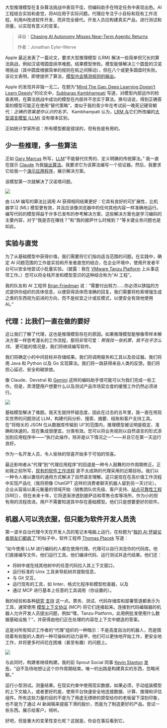 
<!--
title: 追逐AI自主性，当心错失Agentic的近期回报
cover: https://cdn.thenewstack.io/media/2025/06/11212830-exoskeleton123.jpeg
summary: 大型推理模型在复杂算法挑战中表现不佳，但编码助手在特定任务中表现出色。AI工程结合实验和直觉，将AI应用于实际问题。代理应专注于小目标和现有工作流程，利用AI改进软件开发，而非完全替代。开发人员应构建真实产品，进行测试和测量，以实现有意义的变革。
-->

大型推理模型在复杂算法挑战中表现不佳，但编码助手在特定任务中表现出色。AI工程结合实验和直觉，将AI应用于实际问题。代理应专注于小目标和现有工作流程，利用AI改进软件开发，而非完全替代。开发人员应构建真实产品，进行测试和测量，以实现有意义的变革。

> 译自：[Chasing AI Autonomy Misses Near-Term Agentic Returns](https://thenewstack.io/chasing-ai-autonomy-misses-near-term-agentic-returns/)
> 
> 作者：Jonathan Eyler-Werve

Apple 最近发表了一篇论文，要求大型推理模型 (LRM) 解决一些简单但冗长的算法挑战，例如汉诺塔圆盘排序难题。结果模型惨败。模型能够解决三个圆盘的汉诺塔挑战（其中圆盘根据简单的规则在桩之间移动），但在八个或更多圆盘时失败。该论文表明，即使提供了算法，[模型也会猜测规则的输出](https://www.anthropic.com/research/tracing-thoughts-language-model)。

Apple 的发现并非独一无二。在题为“[Mind The Gap: Deep Learning Doesn’t Learn Deeply](https://arxiv.org/abs/2505.18623)”的论文中，[Subbarao Kambhampati](https://www.linkedin.com/in/subbarao-kambhampati-3260708/) 写道，对模型内部运作的检查表明，在算法挑战中成功的模型在内部并不忠实于算法。换句话说，得到正确答案的模型可能正在使用“替代策略”，类似于我的青少年在考试前一晚死记硬背朝代：*正确的答案是你认识的名字。* Kambhampati 认为，[LRM 与](https://arxiv.org/html/2504.09762v1)它们所改编的[大型语言模型 (LLM)](https://thenewstack.io/what-is-a-large-language-model/) 没有根本区别。

正如统计学家所说：所有模型都是错误的，但有些是有用的。

## 少一些推理，多一些算法

正如 [Gary Marcus](https://x.com/GaryMarcus) 所写，[LLM](https://thenewstack.io/why-large-language-models-wont-replace-human-coders/)“不能替代优秀的、定义明确的传统算法。” 我一直在提示 [Claude](https://thenewstack.io/claude-opus-4-with-claude-code-a-developer-walkthrough/) 为我[输出算法](https://claude.ai/public/artifacts/b49e1119-c0f9-479b-9678-32b73af32658)。我要求它为该算法编写一个验证器。然后，我要求它给我一个[演示应用程序](https://claude.ai/public/artifacts/01d5ee53-84b7-41b0-acae-c16585844ce8)，展示解决方案。

该模型第一次就解决了汉诺塔问题。

![](https://cdn.thenewstack.io/media/2025/06/f4176d34-image1.gif)

由 LLM 编写的算法比调用 AI 获得相同结果更好：它具有良好的可扩展性，比机器学习 (ML) 模型更有效，并且应该像浏览器中的任何其他内容一样准确地运行。编写代码的模型得益于许多已发布的参考解决方案，这些解决方案也是学习编码的主要内容，对于“我是否在赚钱？”和“我的披萨什么时候到？”等关键业务问题也是如此。

## 实验与直觉

为了从基础模型中获得价值，我们需要将它们指向适当范围的问题。在实践中，确定 AI 问题范围的工作是实验和开发者直觉的结合，在企业环境中，使用开发者平台可以安全地尝试小批量实验。（披露：我在 [VMware Tanzu Platform](https://www.vmware.com/products/app-platform/tanzu) 上从事这项工作。）您可以将全栈开发和模型意识的这种结合称为“AI 工程”。

我的队友和 AI 工程师 [Brian Friedman](https://www.linkedin.com/in/bryanmfriedman?miniProfileUrn=urn%3Ali%3Afs_miniProfile%3AACoAAADmNKcBbSK382e8_UxUekKinr4fh1hKSO4&lipi=urn%3Ali%3Apage%3Ad_flagship3_search_srp_all%3BJ14Bs90tTseEVQMNKJNt0Q%3D%3D) 说：“需要付出努力……你必须以狭隘的方式提供你组织的具体信息，以便获得具体而准确的回复。我们需要将检索增强生成之类的东西视为前进的方向，而不是权宜之计或反模式，以便安全有效地使用 AI。”

## 代理：比我们一直在做的要好

这让我们了解了代理，这也是推理模型存在的原因。如果推理模型能够像零样本解决方案一样思考漫长的工作流程，那将非常可爱：*帮我找一张机票，我不在乎怎么找。* 更可能的情况是，我们将继续编写软件。

我们将确定小的中间目标并存储结果。我们将调用服务和工具以及验证器。我们将用 Java 和 Python 以及 Go 实现算法。我们将一路获得来自人类的反馈。我们将担心延迟、安全和碳排放。

像 Claude、Devstral 和 [Gemini](https://thenewstack.io/gemini-all-you-need-to-know-about-googles-multimodal-ai/) 这样的编码助手很可能可以为我们完成一些工作。但是，弄清楚用户想要什么以及测试产品市场契合度的缓慢工作仍然必须进行。

![](https://cdn.thenewstack.io/media/2025/06/da41945e-image3.jpg)

基础模型解决了难题。我天生就持怀疑态度，因此在过去的五年里，我一直在用现实世界的问题测试 LLM，构建代码分析、搜索、摘要、结账和客户支持工具。在“将相关的 JSON 位从数据库传输到 UI”的范围内，推理模型被证明是稳定、准确和快速的。现在集成很便宜。分类有效。您可以将业务规则以自然语言的形式添加到应用程序中——“执行此操作，除非是以下情况之一”——并且它在第一天运行良好。

作为一名开发人员，令人愉快的惊喜开始多于可怕的惊喜。

最近影响者从“代理”到“代理应用程序”的回退是一种令人鼓舞的炒作周期修正。正如我之前所写，[现有的软件工作流程](https://thenewstack.io/ai-agents-why-workflows-are-the-llm-use-case-to-watch/) 是不太成熟的代理采用的近期目标。我们以一种令人难以置信的通用方式解决了自然语言理解。这只是现在在高价值工作流程中实现产品化（我将把像 ChatGPT 这样的消费者聊天机器人留到另一天讨论）。企业从容易以美元衡量的领域开始（销售团队优先级、客户支持、[站点可靠性工程](https://techdocs.broadcom.com/us/en/vmware-tanzu/cloudhealth/tanzu-cloudhealth/saas/tnz-cloudhealth/exploring-cloudhealth-new-experience-nx-intelligent-assist.html) [SRE]），但在未来十年，它将逐渐渗透到披萨店和零售仓库等场所，作为小的但有用的流程改进。用户不需要知道其中存在基础模型。他们只是想要更好的软件。

## 机器人可以洗衣服，但只能为软件开发人员洗

第一波半自治代理今天在开发人员的笔记本电脑上运行。在标题为“[我的 AI 怀疑论者朋友们都疯了](https://fly.io/blog/youre-all-nuts/)”的帖子中，软件工程师 [Thomas Ptacek](https://x.com/tqbf) 写道：

“如今使用 LLM 进行编码的人都在使用代理。代理可以自行浏览你的代码库。他们直接编写文件。他们运行工具。他们编译代码、运行测试并迭代结果。他们还：

* 将树中或在线其他树中的任意代码拉入其上下文窗口，
* 运行标准的 Unix 工具来导航树并提取信息，
* 与 Git 交互，
* 运行现有的工具，如 linter、格式化程序和模型检查器，以及
* 通过 MCP 进行基本上任意的工具调用（你设置的）。

我的经验和各种[研究](https://www.microsoft.com/en-us/research/publication/towards-effective-ai-support-for-developers-a-survey-of-desires-and-concerns/) [支持](https://getdx.com/research/devex-what-actually-drives-productivity/) 这一点。票务、测试、代码存储库和部署管道都表示为工具，通常使用 [模型上下文协议](https://spring.io/blog/2024/12/11/spring-ai-mcp-announcement) (MCP) 将它们连接起来。连接到代码编辑器的机器人允许开发人员提出问题，例如“嘿，Tanzu Platform，此用例批准使用什么数据基础设施？”，并获得由他们正在处理的内容在上下文中塑造的答案。

这是对所有知识工作者的“代理”组织的一种暗示：不是高度自治的机器人，而是围绕着有权能的人类的一种可操纵的动力装甲，他们可以更快地开始工作，更安全地工作，并将更多时间花在困难（甚至有趣）的问题上。

![](https://cdn.thenewstack.io/media/2025/06/6605e9c7-image2-1024x606.png)

与此同时，构建者继续构建。我的前 Sprout Social 同事 [Kevin Stanton](https://www.linkedin.com/in/stantonk?miniProfileUrn=urn%3Ali%3Afsd_profile%3AACoAAABGMzoBFokCpvsb23c9PsRdBNjGFi1EXC8&lipi=urn%3Ali%3Apage%3Ad_flagship3_detail_base%3B6zFW9BHaRKiGbmXJfqdJgw%3D%3D) [发布](https://www.linkedin.com/posts/activity-7336172175130882048-41OL?utm_source=share&utm_medium=member_desktop&rcm=ACoAAACMg-oB-ggwAYzEbksUHvF-GZvbiThb9ZU)，“迫不及待地想让这个炒作周期结束。唯一的出路是构建真实的东西，忽略闲聊。”

运行小型测试。测量结果。在现实约束中使用现实数据，如果必须，手动组装模型的上下文输入，或者更好的是，使用平台快速安全地连接数据、计算、推理和评估组件。所有这些力量的目的不是为了用虚无缥缈的原型给你的老板留下深刻印象，也不是为了通过 AI 新闻稿来提振下滑的股价，而是为了制造更好的产品。尝试一些东西。展示给客户。倾听。

好吧，但是重大的变革性变化呢？这就是。你会在事后看到它。
